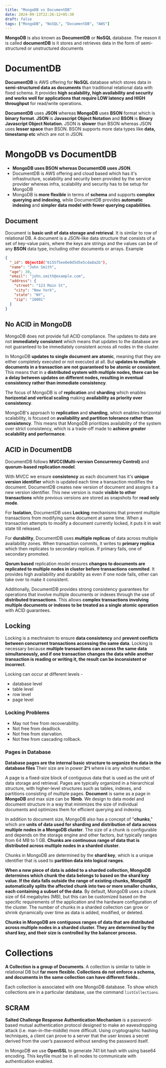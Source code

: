 ```yaml
---
title: "MongoDB vs DocumentDB"
date: 2024-09-13T22:26:12+05:30
draft: false
tags: ["MongoDB", "NoSQL", "DocumentDB", "AWS"]
---
```


**MongoDB** is also known as **DocumentDB** or **NoSQL** database.
The reason it is called **documentDB** is it stores and retrieves data in the form of semi-structured or unstructured documents

# DocumentDB

**DocumentDB** is AWS offering for **NoSQL** database which stores data in **semi-structured data as documents** than traditional relational data with fixed schema.
It provides **high scalability, high availability and security and works well for applications that require LOW latency and HIGH throughput** for read/write operations.

**DocumentDB** uses **JSON** whereas **MongoDB** uses **BSON** format which is **binary format**.
**JSON** is **Javascript Object Notation** and **BSON** is **Binary Javascript Object Notation**.
JSON is **slower** than BSON whereas JSON uses **lesser space** than BSON.
BSON supports more data types like **data, timestamp etc** which are not in JSON.

# MongoDB vs DocumentDB

- **MongoDB uses BSON whereas DocumentDB uses JSON**.
- DocumentDB is AWS offering and cloud based which has it's infrastructure, scalability and security been provided by the service provider whereas infra, scalability and security has to be setup for MongoDB
- MongoDB is **more flexible** in terms of **schema** and supports **complex querying and indexing**, while DocumentDB provides **automatic indexing** and **simpler data model with fewer querying capabilities**.

## Document

Document is **basic unit of data storage and retrieval**. It is similar to row of relational DB.
A document is a JSON-like data structure that consists of a set of key-value pairs, where the keys are strings and the values can be of any **BSON** data type, including other documents or arrays. Example

```json
{
  "_id": ObjectId("6155f5ee0e0d5d5e5cda8a2b"),
  "name": "John Smith",
  "age": 30,
  "email": "john.smith@example.com",
  "address": {
    "street": "123 Main St",
    "city": "New York",
    "state": "NY",
    "zip": "10001"
  }
}
```

## No ACID in MongoDB

MongoDB does not provide full ACID compliance.
The updates to data are not **immediately consistent** which means that updates to the database are not guaranteed to be immediately consistent across all nodes in the cluster.

In MongoDB **updates to single document are atomic**, meaning that they are either completely executed or not executed at all. But **updates to multiple documents in a transaction are not guaranteed to be atomic or consistent**.
This means that in a **distributed system with multiple nodes, there can be a delay between updates on different nodes, resulting in eventual consistency rather than immediate consistency**.

The focus of MongoDB is of **replication** and **sharding** which enables **horizontal and vertical scaling** making **availability as priority over consistency**.

MongoDB's approach to **replication** and **sharding**, which enables horizontal scalability, is focused on **availability and partition tolerance rather than consistency**. This means that MongoDB prioritizes availability of the system over strict consistency, which is a trade-off made to **achieve greater scalability and performance**.

## ACID in DocumentDB

DocumentDB follows **MVCC(Multi-version Concurrency Control)** and **quorum-based replication model**.

With MVCC we ensure **consistency** as each document has it's **unique version identifier** which is updated each time a transaction modifies the document. DocumentDB creates new version of document and assigns it a new version identifier.
This new version is made **visible to other transactions** while previous versions are stored as snapshots for **read only mode**.

For **Isolation**, DocumentDB uses **Locking** mechanisms that prevent multiple transactions from modifying same document at same time. When a transaction attempts to modify a document currently locked, it puts it in wait state till released.

For **durability**, DocumentDB uses **multiple replicas** of data across multiple availability zones. When transaction commits, it writes to **primary replica** which then replicates to secondary replicas. If primary fails, one of secondary promoted.

**Qorum based** replication model ensures **changes to documents are replicated to multiple nodes in cluster before transactions commited**. It provides high availability and durability as even if one node fails, other can take over to make it consistent.

Additionally, DocumentDB provides strong consistency guarantees for operations that involve multiple documents or indexes through the use of **distributed transactions**. This allows **complex transactions involving multiple documents or indexes to be treated as a single atomic operation** with ACID guarantees.

## Locking

Locking is a mechnaism to ensure **data consistency** and **prevent conflicts between concurrent transactions accessing the same data**. Locking is necessary because **multiple transactions can access the same data simultaneously, and if one transaction changes the data while another transaction is reading or writing it, the result can be inconsistent or incorrect**.

Locking can occur at different levels -

- database level
- table level
- row level
- page level

### Locking Problems

- May not free from recoverability.
- Not free from deadlock.
- Not free from starvation.
- Not free from cascading rollback.

### Pages in Database

**Database pages are the internal basic structure to organize the data in the database files**
Their size are in power **2^i** where **i** is any whole number.

A page is a fixed-size block of contiguous data that is used as the unit of data storage and retrieval. Pages are typically organized in a hierarchical structure, with higher-level structures such as tables, indexes, and partitions consisting of multiple pages. **Document** is same as a page in **MongoDB** and max size can be **16mb**.
We design to data model and document structure in a way that minimizes the size of individual documents and optimizes them for efficient querying and indexing.

In addition to document size, MongoDB also has a concept of "**chunks**," which are **units of data used for sharding and distribution of data across multiple nodes in a MongoDB cluster**. The size of a chunk is configurable and depends on the storage engine and other factors, but typically ranges from 64 MB to 1 GB. **Chunks are continuous range of data that is distributed across multiple nodes in a sharded cluster**.

Chunks in MongoDB are determined by the **shard key**, which is a unique identifier that is used to **partition data into logical ranges**.

**When a new piece of data is added to a sharded collection, MongoDB determines which chunk the data belongs to based on the shard key value. If the data falls outside the range of existing chunks, MongoDB automatically splits the affected chunk into two or more smaller chunks, each containing a subset of the data**.
By default, MongoDB uses a chunk size of 64 megabytes (MB), but this can be customized based on the specific requirements of the application and the hardware configuration of the cluster.
The number of chunks in a sharded collection can grow or shrink dynamically over time as data is added, modified, or deleted.

**Chunks in MongoDB are contiguous ranges of data that are distributed across multiple nodes in a sharded cluster. They are determined by the shard key, and their size is controlled by the balancer process.**

# Collections

**A Collection is a group of Documents**.
A collection is similar to table in relational DB but **far more flexible. Collections do not enforce a schema, and documents in the same collection can have different fields.**.

Each collection is associated with one MongoDB database. To show which collections are in a particular database, use the command `listCollections`.

## SCRAM

**Salted Challenge Response Authentication Mechanism** is a password-based mutual authentication protocol designed to make an eavesdropping attack (i.e. man-in-the-middle) more difficult.
Using cryptographic hashing techniques, a client can prove to a server that the user knows a secret derived from the user’s password without sending the password itself.

In MongoDB we use **OpenSSL** to generate 741 bit hash with using base64 encoding. This keyfile must be in all nodes to communicate with authentication enabled.
